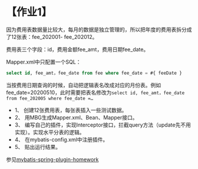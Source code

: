 # 【作业1】
因为费用表数据量比较大，每月的数据是独立管理的，所以把年度的费用表拆分成了12张表：fee_202001- fee_202012。

费用表三个字段：id，费用金额fee_amt，费用日期fee_date。

Mapper.xml中只配置一个SQL：

```sql
select id, fee_amt，fee_date from fee where fee_date = #{ feeDate }
```


当按费用日期查询的时候，自动把逻辑表名改成对应的月份表。例如fee_date=20200510，此时需要把表名修改为`select id, fee_amt，fee_date from fee_202005 where fee_date =…`

- 1、      创建12张费用表，每张表插入一些测试数据。
- 2、      用MBG生成Mapper.xml、Bean、Mapper接口。
- 3、      编写自己的插件，实现Interceptor接口，拦截query方法（update先不用实现）。实现水平分表的逻辑。
- 4、      在mybatis-config.xml中注册插件。
- 5、      贴出运行结果。


参见[mybatis-spring-plugin-homework](mybatis-spring-plugin-homework)